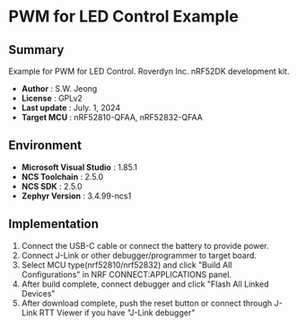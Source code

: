 # PWM for LED Control Example
## Summary
Example for PWM for LED Control.
Roverdyn Inc. nRF52DK development kit.

- **Author** : S.W. Jeong
- **License** : GPLv2
- **Last update** : July. 1, 2024
- **Target MCU** : nRF52810-QFAA, nRF52832-QFAA

## Environment
  - **Microsoft Visual Studio** : 1.85.1
  - **NCS Toolchain** : 2.5.0
  - **NCS SDK** : 2.5.0
  - **Zephyr Version** : 3.4.99-ncs1

## Implementation
1. Connect the USB-C cable or connect the battery to provide power.
2. Connect J-Link or other debugger/programmer to target board.
3. Select MCU type(nrf52810/nrf52832) and click "Build All Configurations" in NRF CONNECT:APPLICATIONS panel.
4. After build complete, connect debugger and click "Flash All Linked Devices"
5. After download complete, push the reset button or connect through J-Link RTT Viewer if you have "J-Link debugger"
